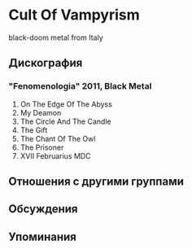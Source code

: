 # Cult Of Vampyrism

black-doom metal from Italy

## Дискография

### "Fenomenologia" 2011, Black Metal

01. On The Edge Of The Abyss
02. My Deamon
03. The Circle And The Candle
04. The Gift
05. The Chant Of The Owl
06. The Prisoner
07. XVII Februarius MDC


## Отношения с другими группами


## Обсуждения


## Упоминания

